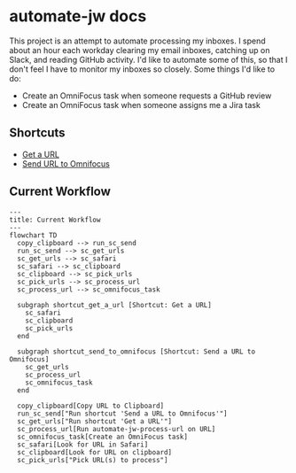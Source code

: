 <!-- vim: set wrap linebreak breakat&vim: -->
# automate-jw docs

This project is an attempt to automate processing my inboxes. I spend about an hour each workday clearing my email inboxes, catching up on Slack, and reading GitHub activity. I'd like to automate some of this, so that I don't feel I have to monitor my inboxes so closely. Some things I'd like to do:

* Create an OmniFocus task when someone requests a GitHub review
* Create an OmniFocus task when someone assigns me a Jira task

## Shortcuts

* [Get a URL](./shortcuts/get-a-url.md)
* [Send URL to Omnifocus](./shortcuts/send-url-to-omnifocus.md)

## Current Workflow

<!-- Local debugging of Mermaid -->
<script src="https://cdn.jsdelivr.net/npm/mermaid/dist/mermaid.min.js"></script>

```mermaid
---
title: Current Workflow
---
flowchart TD
  copy_clipboard --> run_sc_send
  run_sc_send --> sc_get_urls
  sc_get_urls --> sc_safari
  sc_safari --> sc_clipboard
  sc_clipboard --> sc_pick_urls
  sc_pick_urls --> sc_process_url
  sc_process_url --> sc_omnifocus_task

  subgraph shortcut_get_a_url [Shortcut: Get a URL]
    sc_safari
    sc_clipboard
    sc_pick_urls
  end

  subgraph shortcut_send_to_omnifocus [Shortcut: Send a URL to Omnifocus]
    sc_get_urls
    sc_process_url
    sc_omnifocus_task
  end

  copy_clipboard[Copy URL to Clipboard]
  run_sc_send["Run shortcut 'Send a URL to Omnifocus'"]
  sc_get_urls["Run shortcut 'Get a URL'"]
  sc_process_url[Run automate-jw-process-url on URL]
  sc_omnifocus_task[Create an OmniFocus task]
  sc_safari[Look for URL in Safari]
  sc_clipboard[Look for URL on clipboard]
  sc_pick_urls["Pick URL(s) to process"]

```
